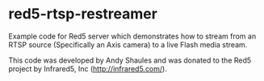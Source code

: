 red5-rtsp-restreamer
=============

Example code for Red5 server which demonstrates how to stream from an RTSP source (Specifically an Axis camera) to a live Flash media stream.

This code was developed by Andy Shaules and was donated to the Red5 project by Infrared5, Inc (http://infrared5.com/).
